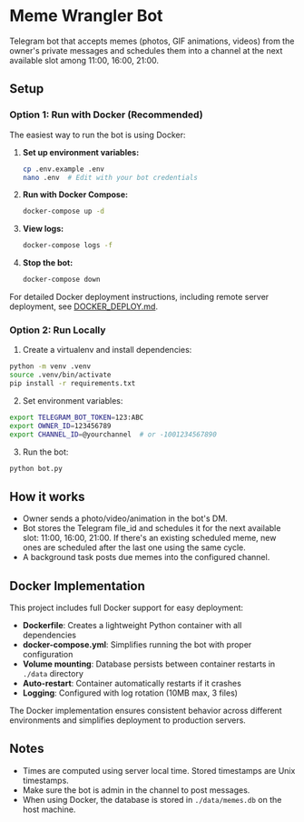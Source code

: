 # Meme Wrangler Bot

Telegram bot that accepts memes (photos, GIF animations, videos) from the owner's private messages and schedules them into a channel at the next available slot among 11:00, 16:00, 21:00.

## Setup

### Option 1: Run with Docker (Recommended)

The easiest way to run the bot is using Docker:

1. **Set up environment variables:**
   ```bash
   cp .env.example .env
   nano .env  # Edit with your bot credentials
   ```

2. **Run with Docker Compose:**
   ```bash
   docker-compose up -d
   ```

3. **View logs:**
   ```bash
   docker-compose logs -f
   ```

4. **Stop the bot:**
   ```bash
   docker-compose down
   ```

For detailed Docker deployment instructions, including remote server deployment, see [DOCKER_DEPLOY.md](DOCKER_DEPLOY.md).

### Option 2: Run Locally

1. Create a virtualenv and install dependencies:

```bash
python -m venv .venv
source .venv/bin/activate
pip install -r requirements.txt
```

2. Set environment variables:

```bash
export TELEGRAM_BOT_TOKEN=123:ABC
export OWNER_ID=123456789
export CHANNEL_ID=@yourchannel  # or -1001234567890
```

3. Run the bot:

```bash
python bot.py
```

## How it works

-   Owner sends a photo/video/animation in the bot's DM.
-   Bot stores the Telegram file_id and schedules it for the next available slot: 11:00, 16:00, 21:00. If there's an existing scheduled meme, new ones are scheduled after the last one using the same cycle.
-   A background task posts due memes into the configured channel.

## Docker Implementation

This project includes full Docker support for easy deployment:

- **Dockerfile**: Creates a lightweight Python container with all dependencies
- **docker-compose.yml**: Simplifies running the bot with proper configuration
- **Volume mounting**: Database persists between container restarts in `./data` directory
- **Auto-restart**: Container automatically restarts if it crashes
- **Logging**: Configured with log rotation (10MB max, 3 files)

The Docker implementation ensures consistent behavior across different environments and simplifies deployment to production servers.

## Notes

-   Times are computed using server local time. Stored timestamps are Unix timestamps.
-   Make sure the bot is admin in the channel to post messages.
-   When using Docker, the database is stored in `./data/memes.db` on the host machine.

